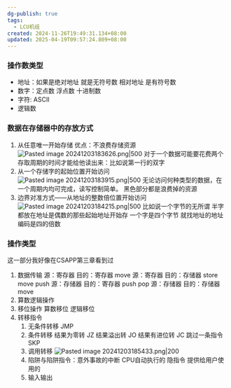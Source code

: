 ```yaml
---
dg-publish: true
tags:
  - LCU机组
created: 2024-11-26T19:49:31.134+08:00
updated: 2025-04-19T09:57:24.809+08:00
---
```


### 操作数类型
- 地址：如果是绝对地址 就是无符号数  相对地址 是有符号数
- 数字：定点数 浮点数 十进制数
- 字符: ASCII
- 逻辑数

### 数据在存储器中的存放方式
1. 从任意唯一开始存储
	优点：不浪费存储资源
	![Pasted image 20241203183626.png|500](/img/user/accessory/Pasted%20image%2020241203183626.png)
	对于一个数据可能要花费两个存取周期的时间才能给他读出来：比如说第一行的双字
2. 从一个存储字的起始位置开始访问
	![Pasted image 20241203183915.png|500](/img/user/accessory/Pasted%20image%2020241203183915.png)
	无论访问何种类型的数据，在一个周期内均可完成，读写控制简单。
	黑色部分都是浪费掉的资源
3. 边界对准方式——从地址的整数倍位置开始访问
	![Pasted image 20241203184215.png|500](/img/user/accessory/Pasted%20image%2020241203184215.png)
	比如说一个字节的无所谓
	半字都放在地址是偶数的那些起始地址开始存
	一个字是四个字节 就找地址的地址编码是四的倍数
### 操作类型
这一部分我好像在CSAPP第三章看到过
1. 数据传输
	源：寄存器     目的：寄存器     move
	源：寄存器     目的：存储器     store   move  push
	源：存储器     目的：寄存器     push   pop
	源：存储器     目的：存储器     move
2. 算数逻辑操作
3. 移位操作    算数移位   逻辑移位
4. 转移指令
	1. 无条件转移 JMP
	2. 条件转移 
		结果为零转 JZ
		结果溢出转 JO
		结果有进位转 JC
		跳过一条指令SKP
	3. 调用转移
		![Pasted image 20241203185433.png|200](/img/user/accessory/Pasted%20image%2020241203185433.png)
	4. 陷阱与陷阱指令：意外事故的中断
		CPU自动执行的  隐指令
		提供给用户使用的
	5. 输入输出
